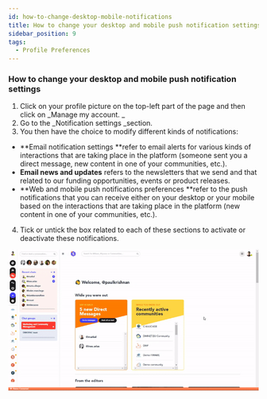 ```yaml
---
id: how-to-change-desktop-mobile-notifications
title: How to change your desktop and mobile push notification settings
sidebar_position: 9
tags:
  - Profile Preferences
---
```


### **How to change your desktop and mobile push notification settings**



1. Click on your profile picture on the top-left part of the page and then click on _Manage my account. _
2. Go to the _Notification settings _section.
3. You then have the choice to modify different kinds of notifications:
* **Email notification settings **refer to email alerts for various kinds of interactions that are taking place in the platform (someone sent you a direct message, new content in one of your communities, etc.).
* **Email news and updates** refers to the newsletters that we send and that related to our funding opportunities, events or product releases.
* **Web and mobile push notifications preferences **refer to the push notifications that you can receive either on your desktop or your mobile based on the interactions that are taking place in the platform (new content in one of your communities, etc.).
4. Tick or untick the box related to each of these sections to activate or deactivate these notifications.

    
![alt_text](https://github.com/Cores-ts/fundingbox.spaces.faqs/blob/442899811f6f291eade5b113a88da74dd7cd789c/assets/2.Change-notifications.gif)

